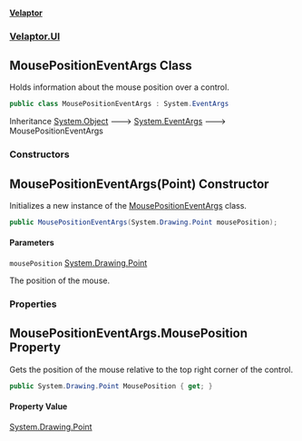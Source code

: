 #### [Velaptor](index.md 'index')
### [Velaptor.UI](Velaptor.UI.md 'Velaptor.UI')

## MousePositionEventArgs Class

Holds information about the mouse position over a control.

```csharp
public class MousePositionEventArgs : System.EventArgs
```

Inheritance [System.Object](https://docs.microsoft.com/en-us/dotnet/api/System.Object 'System.Object') &#129106; [System.EventArgs](https://docs.microsoft.com/en-us/dotnet/api/System.EventArgs 'System.EventArgs') &#129106; MousePositionEventArgs
### Constructors

<a name='Velaptor.UI.MousePositionEventArgs.MousePositionEventArgs(System.Drawing.Point)'></a>

## MousePositionEventArgs(Point) Constructor

Initializes a new instance of the [MousePositionEventArgs](Velaptor.UI.MousePositionEventArgs.md 'Velaptor.UI.MousePositionEventArgs') class.

```csharp
public MousePositionEventArgs(System.Drawing.Point mousePosition);
```
#### Parameters

<a name='Velaptor.UI.MousePositionEventArgs.MousePositionEventArgs(System.Drawing.Point).mousePosition'></a>

`mousePosition` [System.Drawing.Point](https://docs.microsoft.com/en-us/dotnet/api/System.Drawing.Point 'System.Drawing.Point')

The position of the mouse.
### Properties

<a name='Velaptor.UI.MousePositionEventArgs.MousePosition'></a>

## MousePositionEventArgs.MousePosition Property

Gets the position of the mouse relative to the top right corner of the control.

```csharp
public System.Drawing.Point MousePosition { get; }
```

#### Property Value
[System.Drawing.Point](https://docs.microsoft.com/en-us/dotnet/api/System.Drawing.Point 'System.Drawing.Point')